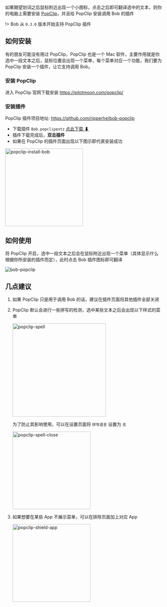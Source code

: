 如果期望划词之后鼠标附近出现一个小图标，点击之后即可翻译选中的文本，则你的电脑上需要安装 [PopClip](https://pilotmoon.com/popclip/)，并且给 PopClip 安装调用 Bob 的插件

!> Bob 从 `0.3.0` 版本开始支持 PopClip 插件

## 如何安装

有的朋友可能没有用过 PopClip，PopClip 也是一个 Mac 软件，主要作用就是你选中一段文本之后，鼠标位置会出现一个菜单，每个菜单对应一个功能，我们要为 PopClip 安装一个插件，让它支持调用 Bob。

### 安装 PopClip

进入 PopClip 官网下载安装 <https://pilotmoon.com/popclip/>

### 安装插件

PopClip 插件项目地址: <https://github.com/ripperhe/bob-popclip>

* 下载插件 `Bob.popclipextz` [点此下载 ⬇](https://gh.wwang.de/ripperhe/bob-popclip/master/extension/Bob.popclipextz)
* 插件下载完成后，**双击插件**
* 如果在 PopClip 的插件页面出现以下图示即代表安装成功
	
<img src="https://gh.wwang.de/ripperhe/oss/master/2020/0202/popclip-install-bob.png" alt="popclip-install-bob" width="250" />

## 如何使用

将 PopClip 开启，选中一段文本之后会在鼠标附近出现一个菜单（具体显示什么根据你所安装的插件而定），此时点击 Bob 插件图标即可翻译

![bob-popclip](https://gh.wwang.de/ripperhe/oss/master/2020/0117/插件翻译-句子.gif)

## 几点建议

1. 如果 PopClip 只是用于调用 Bob 的话，建议在插件页面将其他插件全部关闭
2. PopClip 默认会进行一些拼写的检测，选中某些文本之后会出现以下样式的菜单

	<img src="https://gh.wwang.de/ripperhe/oss/master/2020/0202/popclip-spell.png" alt="popclip-spell" width="300" />
	
	为了防止其影响使用，可以在设置页面将 `拼写语言` 设置为 `无`
	
	<img src="https://gh.wwang.de/ripperhe/oss/master/2020/0202/popclip-spell-close.png" alt="popclip-spell-close" width="250" />

3. 如果想要在某些 App 不展示菜单，可以在排除页面加上对应 App
	
	<img src="https://gh.wwang.de/ripperhe/oss/master/2020/0202/popclip-shield-app.png" alt="popclip-shield-app" width="250" />
